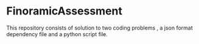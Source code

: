 # FinoramicAssessment
This repository consists of solution to two coding problems , a json format dependency file and a python script file.

